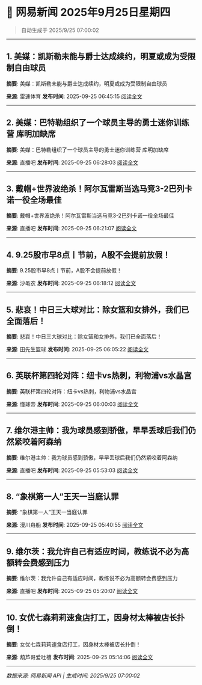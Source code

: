 # 📰 网易新闻 2025年9月25日星期四

> 自动生成于 2025/9/25 07:00:02

---

## 1. 美媒：凯斯勒未能与爵士达成续约，明夏或成为受限制自由球员

**摘要**: 美媒：凯斯勒未能与爵士达成续约，明夏或成为受限制自由球员

**来源**: 雷速体育
**发布时间**: 2025-09-25 06:45:15
[阅读全文](https://m.163.com/news/article/KA9IQDJH0529DS7F.html)

---

## 2. 美媒：巴特勒组织了一个球员主导的勇士迷你训练营 库明加缺席

**摘要**: 美媒：巴特勒组织了一个球员主导的勇士迷你训练营 库明加缺席

**来源**: 直播吧
**发布时间**: 2025-09-25 06:28:03
[阅读全文](https://m.163.com/news/article/KA9HQTGG0529AQIE.html)

---

## 3. 戴帽+世界波绝杀！阿尔瓦雷斯当选马竞3-2巴列卡诺一役全场最佳

**摘要**: 戴帽+世界波绝杀！阿尔瓦雷斯当选马竞3-2巴列卡诺一役全场最佳

**来源**: 直播吧
**发布时间**: 2025-09-25 06:21:07
[阅读全文](https://m.163.com/news/article/KA9HE75Q0529AQIE.html)

---

## 4. 9.25股市早8点丨节前，A股不会提前放假！

**摘要**: 9.25股市早8点丨节前，A股不会提前放假！

**来源**: 沙黾农
**发布时间**: 2025-09-25 06:18:12
[阅读全文](https://m.163.com/news/article/KA9H492M0519D8RV.html)

---

## 5. 悲哀！中日三大球对比：除女篮和女排外，我们已全面落后！

**摘要**: 悲哀！中日三大球对比：除女篮和女排外，我们已全面落后！

**来源**: 田先生篮球
**发布时间**: 2025-09-25 06:05:22
[阅读全文](https://m.163.com/news/article/KA9GGOR50537B2DW.html)

---

## 6. 英联杯第四轮对阵：纽卡vs热刺，利物浦vs水晶宫

**摘要**: 英联杯第四轮对阵：纽卡vs热刺，利物浦vs水晶宫

**来源**: 懂球帝
**发布时间**: 2025-09-25 06:00:03
[阅读全文](https://m.163.com/news/article/KA9G7KSF0549BAP0.html)

---

## 7. 维尔港主帅：我为球员感到骄傲，早早丢球后我们仍然紧咬着阿森纳

**摘要**: 维尔港主帅：我为球员感到骄傲，早早丢球后我们仍然紧咬着阿森纳

**来源**: 直播吧
**发布时间**: 2025-09-25 05:53:03
[阅读全文](https://m.163.com/news/article/KA9FQQLP0529AQIE.html)

---

## 8. “象棋第一人”王天一当庭认罪

**摘要**: “象棋第一人”王天一当庭认罪

**来源**: 漫川舟船
**发布时间**: 2025-09-25 05:40:55
[阅读全文](https://m.163.com/news/article/KA9F4K920556C2ZX.html)

---

## 9. 维尔茨：我允许自己有适应时间，教练说不必为高额转会费感到压力

**摘要**: 维尔茨：我允许自己有适应时间，教练说不必为高额转会费感到压力

**来源**: 直播吧
**发布时间**: 2025-09-25 05:20:07
[阅读全文](https://m.163.com/news/article/KA9DUGLP0529AQIE.html)

---

## 10. 女优七森莉莉速食店打工，因身材太棒被店长扑倒！

**摘要**: 女优七森莉莉速食店打工，因身材太棒被店长扑倒！

**来源**: 葫芦哥爱吐槽
**发布时间**: 2025-09-25 05:14:06
[阅读全文](https://m.163.com/news/article/KA9CKUT20537BBII.html)

---

*数据来源: 网易新闻 API | 生成时间: 2025/9/25 07:00:02*